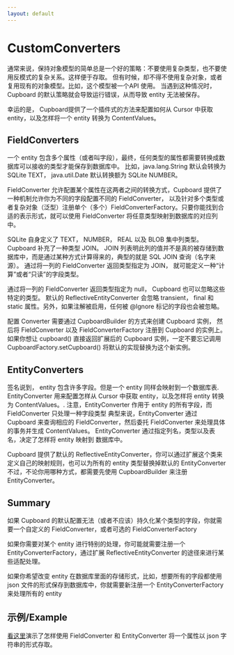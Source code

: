 ```yaml
---
layout: default
---
```

# CustomConverters
通常来说，保持对象模型的简单总是一个好的策略：不要使用复杂类型，也不要使用反模式的复杂关系。这样便于存取。
但有时候，却不得不使用复杂对象，或者复用现有的对象模型。比如，这个模型被一个API 使用。
当遇到这种情况时，Cupboard 的默认策略就会导致运行错误，从而导致 entity 无法被保存。

幸运的是， Cupboard提供了一个插件式的方法来配置如何从 Cursor 中获取 entity，以及怎样将一个 entity 转换为 ContentValues。

## FieldConverters
一个 entity 包含多个属性（或者叫字段），最终，任何类型的属性都需要转换成数据库可以接收的类型才能保存到数据库中。
比如，java.lang.String 默认会转换为 SQLite TEXT， java.util.Date 默认转换额为 SQLite NUMBER。

FieldConverter 允许配置某个属性在这两者之间的转换方式，Cupboard 提供了一种机制允许你为不同的字段配置不同的 FieldConverter，
以及针对多个类型或者复杂对象（泛型）注册单个（多个）FieldConverterFactory。只要你能找到合适的表示形式，就可以使用 FieldConverter 将任意类型映射到数据库的对应列中。

SQLite 自身定义了 TEXT， NUMBER， REAL 以及 BLOB 集中列类型。Cupboard 补充了一种类型 JOIN。
JOIN 列表明此列的值并不是真的被存储到数据库中，而是通过某种方式计算得来的，典型的就是 SQL JOIN 查询（名字来源）。
通过将一列的 FieldConverter 返回类型指定为 JOIN， 就可能定义一种“计算”或者“只读”的字段类型。

通过将一列的 FieldConverter 返回类型指定为 null， Cupboard 也可以忽略这些特定的类型。
默认的 ReflectiveEntityConverter 会忽略 transient， final 和 static 属性。另外，如果注解被启用，任何被 @Ignore 标记的字段也会被忽略。

配置 Converter 需要通过 CupboardBuilder 的方式来创建 Cupboard 实例， 然后将 FieldConverter 以及 FieldConverterFactory 注册到 Cupboard 的实例上。
如果你想让 cupboard() 直接返回扩展后的 Cupboard 实例，一定不要忘记调用 CupboardFactory.setCupboard() 将默认的实现替换为这个新实例。

## EntityConverters
签名说到， entity 包含许多字段。但是一个 entity 同样会映射到一个数据库表.
EntityConverter 用来配置怎样从 Cursor 中获取 entity，以及怎样将 entity 转换为 ContentValues。.
注意，EntityConverter 作用于 entity 的所有字段，而 FieldConverter 只处理一种字段类型
典型来说，EntityConverter 通过 Cupboard 来查询相应的 FieldConverter，然后委托 FieldConverter 来处理具体的事务并生成 ContentValues。
EntityConverter 通过指定列名，类型以及表名，决定了怎样将 entity 映射到 数据库中。

Cupboard 提供了默认的 ReflectiveEntityConverter，你可以通过扩展这个类来定义自己的映射规则，也可以为所有的 entity 类型替换掉默认的 EntityConverter
不过，不论你用哪种方式，都需要先使用 CupboardBuilder 来注册 EntityConverter。

## Summary

如果 Cupboard 的默认配置无法（或者不应该）持久化某个类型的字段，你就需要一个自定义的 FieldConverter，或者可选的 FieldConverterFactory

如果你需要对某个 entity 进行特别的处理，你可能就需要注册一个 EntityConverterFactory，通过扩展 ReflectiveEntityConverter 的途径来进行某些适配处理。

如果你希望改变 entity 在数据库里面的存储形式，比如，想要所有的字段都使用 json 文件的形式保存到数据库中，你就需要新注册一个 EntityConverterFactory 来处理所有的 entity

## 示例/Example

[看这里](https://gist.github.com/hvisser/7c10d433bbf01306f158)演示了怎样使用 FieldConverter 和 EntityConverter 将一个属性以 json 字符串的形式存取。